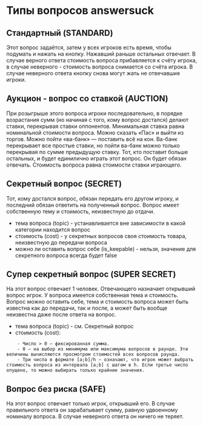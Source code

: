 # Типы вопросов answersuck

## Стандартный (STANDARD)
Этот вопрос задаётся, затем у всех игроков есть время, чтобы подумать и нажать на кнопку. Нажавший раньше остальных отвечает. В случае верного ответа стоимость вопроса прибавляется к счёту игрока, в случае неверного - стоимость вопроса снимается со счёта игрока. В случае неверного ответа кнопку снова могут жать не отвечавшие игроки.

## Аукцион - вопрос со ставкой (AUCTION)
При розыгрыше этого вопроса игроки последовательно, в порядке возрастания сумм (но начиная с того, кому вопрос достался) делают ставки, перекрывая ставки оппонентов. Минимальная ставка равна номинальной стоимости вопроса. Можно сказать «Пас» и выйти из торгов. Можно пойти «ва-банк» — поставить всё на кон. Ва-банк перекрывает все простые ставки, но пойти ва-банк можно только перекрывая по сумме предыдущую ставку. Тот, кто поставит больше остальных, и будет единилично играть этот вопрос. Он будет обязан отвечать. Стоимость вопроса равна стоимости ставки играющего.

## Секретный вопрос (SECRET)
Тот, кому достался вопрос, обязан передать его другом игроку, и последний обязан ответить на полученный вопрос. Вопрос имеет собственную тему и стоимость, неизвестную до отдачи.
- тема вопроса (topic) - устанавливается вне зависимости в какой категории находится вопрос
- стоимость (cost) - у секретных вопросов своя стоимость товара, неизвестную до передачи вопроса
- можно ли оставить вопрос себе (is_keepable) - нельзя, значение для секретного вопроса всегда будет false

## Супер секретный вопрос (SUPER SECRET)
На этот вопрос отвечает 1 человек. Отвечающего назначает открывший вопрос игрок. У вопроса имеется собственная тема и стоимость. Вопрос можно оставить себе, тема и стоимость вопроса может быть известна как до передачи, так и после, а может быть вообще неизвестна даже после ответа на вопрос.
- тема вопроса (topic) - см. Секретный вопрос
- стоимость (cost):
```
    - Число > 0 — фиксированная сумма.
    - 0 — на выбор из минимума или максимума вопросов в раунде. Эти величины вычисляются просмотром стоимостей всех вопросов раунда.
    - Три числа в формате [a;b]/h — означают, что игрок может выбрать стоимость вопроса из интервала [a;b] с шагом в h. Если третье число опущено, то можно выбирать только крайние значения.
```

## Вопрос без риска (SAFE)
На этот вопрос отвечает только игрок, открывший его. В случае правильного ответа он зарабатывает сумму, равную удвоенному номиналу вопроса. В случае неверного ответа он ничего не теряет.

